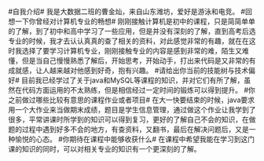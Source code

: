 #自我介绍#
我是大数据二班的曹金灿，来自山东潍坊，爱好是游泳和电竞。
 #回想一下你曾经对计算机专业的畅想#
 刚刚接触计算机是初中的课程，只是简简单单的了解，到了初中和高中学习了一些应用，但是并没有深刻的了解，直到高考后选专业的时候，我才去认认真真的查了相关的资料，对此感觉非常的有趣，就在在这时我选择了要学习计算机专业，刚刚接触专业的内容是感到非常的难，陌生又难懂，但是当自己慢慢熟悉了解后，开始思考，开始动手，打出来代码是又非常的有成就感，让人越来越对他感到好奇，抱有兴趣。
#请给出你当前的技能树与技术偏好#
 目前我已经学过了关于java和MySQL等课程的知识，并对它们有所了解，虽然在代码方面运用的不太熟练，但是相信经过一定时间的锻炼可以得到提升。
 #你之前做过哪些比较有意思的课程作业或者项目#
在大一快要结束的时候，java要求用一个大作业来当做期末成绩，题目是学生信息管理，通过做这个作业让我学到了很多，平常讲课时所学到的知识可以得到复习，更好的了解自己不会的知识，在做题的过程中遇到好多不会的地方，有查资料，又翻书，最后在解决问题后，又是一种愉悦的心态。
 #你期待在课程中能够收获什么#
在课程中希望我能在学习到这门课的知识的同时，可以对相关专业的知识有一个更深刻的了解。
